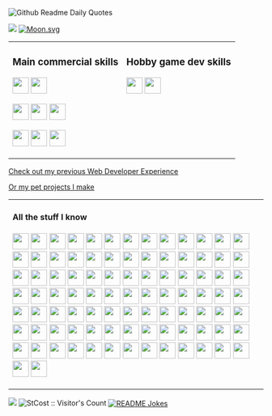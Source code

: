 ![Github Readme Daily Quotes](https://readme-daily-quotes.vercel.app/api?author=Learning+to+make+them+real+since+2017&quote=Dreaming+about+artificial+worlds+since+first+days+in+front+of+a+computer&theme=radical)

[<img src="https://img.shields.io/static/v1?label=look at my dream-game I'm making&message=COLLAPSE MACHINE&color=purple?style=plastic&logo=appveyor" />](https://steamcommunity.com/app/2980830/screenshots/?browsefilter=mostrecent) [![Moon.svg](https://moon-svg.minung.dev/moon.svg?size=20&theme=ray&rotate=0)](https://moon-svg.minung.dev) 

<table><tr><td>

### Main commercial skills

<a href="https://nextjs.org"><img src="https://cdn.jsdelivr.net/gh/devicons/devicon/icons/nextjs/nextjs-original.svg" width="32" height="32" /></a>
<a href="https://tailwindcss.com"><img src="https://cdn.jsdelivr.net/gh/devicons/devicon@latest/icons/tailwindcss/tailwindcss-original.svg" width="32" height="32" /></a>

<a href="https://reactjs.org"><img src="https://cdn.jsdelivr.net/gh/devicons/devicon/icons/react/react-original.svg" width="32" height="32" /></a>
<a href="https://typescriptlang.org"><img src="https://cdn.jsdelivr.net/gh/devicons/devicon/icons/typescript/typescript-original.svg" width="32" height="32" /></a>
<a href="https://sass-lang.com"><img src="https://cdn.jsdelivr.net/gh/devicons/devicon/icons/sass/sass-original.svg" width="32" height="32" /></a>

<a href="https://www.ecma-international.org/publications-and-standards/standards/ecma-262/"><img src="https://cdn.jsdelivr.net/gh/devicons/devicon/icons/javascript/javascript-original.svg" width="32" height="32" /></a>
<a href="https://www.w3.org/TR/html52/"><img src="https://cdn.jsdelivr.net/gh/devicons/devicon/icons/html5/html5-original.svg" width="32" height="32" /></a>
<a href="https://www.w3.org/Style/CSS/Overview.en.html"><img src="https://cdn.jsdelivr.net/gh/devicons/devicon/icons/css3/css3-original.svg" width="32" height="32" /></a>

</td><td valign="top">

### Hobby game dev skills
<a href="https://unity.com"><img src="https://cdn.jsdelivr.net/gh/devicons/devicon/icons/unity/unity-original.svg" width="32" height="32" /></a>
<a href="https://blender.org"><img src="https://cdn.jsdelivr.net/gh/devicons/devicon/icons/blender/blender-original.svg" width="32" height="32" /></a>

</td></tr></table>

[Check out my previous Web Developer Experience](https://dreaming-blog.vercel.app/tags/portfolio)

[Or my pet projects I make](https://dreaming-blog.vercel.app/projects)

<table><tr align=""><td>

#### All the stuff I know

<a href="https://apple.com"><img src="https://cdn.jsdelivr.net/gh/devicons/devicon/icons/apple/apple-original.svg" width="32" height="32" /></a>
<a href="https://arduino.cc"><img src="https://cdn.jsdelivr.net/gh/devicons/devicon/icons/arduino/arduino-original.svg" width="32" height="32" /></a>
<a href="https://ant.design"><img src="https://cdn.simpleicons.org/antdesign" width="32" height="32" /></a>
<a href="https://auth0.com"><img src="https://cdn.simpleicons.org/auth0" width="32" height="32" /></a>
<a href="https://axios-http.com"><img src="https://cdn.simpleicons.org/axios" width="32" height="32" /></a>
<a href="https://github.com/atom/atom"><img src="https://cdn.jsdelivr.net/gh/devicons/devicon/icons/atom/atom-original.svg" width="32" height="32" /></a>
<a href="https://babeljs.io"><img src="https://cdn.jsdelivr.net/gh/devicons/devicon/icons/babel/babel-original.svg" width="32" height="32" /></a>
<a href="https://en.wikipedia.org/wiki/Bash_(Unix_shell)"><img src="https://cdn.jsdelivr.net/gh/devicons/devicon/icons/bash/bash-original.svg" width="32" height="32" /></a>
<a href="https://bitbucket.org"><img src="https://cdn.jsdelivr.net/gh/devicons/devicon/icons/bitbucket/bitbucket-original.svg" width="32" height="32" /></a>
<a href="https://chrome.com"><img src="https://cdn.jsdelivr.net/gh/devicons/devicon/icons/chrome/chrome-original.svg" width="32" height="32" /></a>
<a href="https://codepen.io"><img src="https://cdn.jsdelivr.net/gh/devicons/devicon@latest/icons/codepen/codepen-original.svg" width="32" height="32" /></a>
<a href="https://cplusplus.com"><img src="https://cdn.jsdelivr.net/gh/devicons/devicon/icons/cplusplus/cplusplus-original.svg" width="32" height="32" /></a>
<a href="https://www.chartjs.org"><img src="https://cdn.simpleicons.org/chart.js" width="32" height="32" /></a>
<a href="https://dotnet.microsoft.com/en-us/languages/csharp"><img src="https://cdn.jsdelivr.net/gh/devicons/devicon/icons/csharp/csharp-original.svg" width="32" height="32" /></a>
<a href="https://www.w3.org/Style/CSS/Overview.en.html"><img src="https://cdn.jsdelivr.net/gh/devicons/devicon/icons/css3/css3-original.svg" width="32" height="32" /></a>
<a href="https://create-react-app.dev/"><img src="https://cdn.simpleicons.org/createreactapp" width="32" height="32" /></a>
<a href="https://curl.se/"><img src="https://cdn.simpleicons.org/curl" width="32" height="32" /></a>
<a href="https://www.curseforge.com/"><img src="https://cdn.simpleicons.org/curseforge" width="32" height="32" /></a>
<a href="https://www.cypress.io/"><img src="https://cdn.simpleicons.org/cypress" width="32" height="32" /></a>
<a href="https://devicon.dev"><img src="https://cdn.jsdelivr.net/gh/devicons/devicon/icons/devicon/devicon-original.svg" width="32" height="32" /></a>
<a href="https://docker.com"><img src="https://cdn.jsdelivr.net/gh/devicons/devicon/icons/docker/docker-original.svg" width="32" height="32" /></a>
<a href="https://diagrams.net"><img src="https://cdn.simpleicons.org/diagrams.net" width="32" height="32" /></a>
<a href="https://discord.com"><img src="https://cdn.simpleicons.org/discord" width="32" height="32" /></a>
<a href="https://electronjs.org"><img src="https://cdn.jsdelivr.net/gh/devicons/devicon/icons/electron/electron-original.svg" width="32" height="32" /></a>
<a href="https://eslint.org"><img src="https://cdn.jsdelivr.net/gh/devicons/devicon/icons/eslint/eslint-original.svg" width="32" height="32" /></a>
<a href="https://expressjs.com"><img src="https://cdn.jsdelivr.net/gh/devicons/devicon/icons/express/express-original.svg" width="32" height="32" /></a>
<a href="https://figma.com"><img src="https://cdn.jsdelivr.net/gh/devicons/devicon/icons/figma/figma-original.svg" width="32" height="32" /></a>
<a href="https://firebase.google.com"><img src="https://cdn.jsdelivr.net/gh/devicons/devicon/icons/firebase/firebase-plain.svg" width="32" height="32" /></a>
<a href="https://fivem.net"><img src="https://cdn.simpleicons.org/fivem" width="32" height="32" /></a>
<a href="https://git-scm.com"><img src="https://cdn.jsdelivr.net/gh/devicons/devicon/icons/git/git-original.svg" width="32" height="32" /></a>
<a href="https://github.com"><img src="https://cdn.jsdelivr.net/gh/devicons/devicon/icons/github/github-original.svg" width="32" height="32" /></a>
<a href="https://git-lfs.com/"><img src="https://cdn.simpleicons.org/gitlfs" width="32" height="32" /></a>
<a href="https://pages.github.com/"><img src="https://cdn.simpleicons.org/githubpages" width="32" height="32" /></a>
<a href="https://gitlab.com"><img src="https://cdn.jsdelivr.net/gh/devicons/devicon/icons/gitlab/gitlab-original.svg" width="32" height="32" /></a>
<a href="https://google.com"><img src="https://cdn.jsdelivr.net/gh/devicons/devicon/icons/google/google-original.svg" width="32" height="32" /></a>
<a href="https://gmail.com"><img src="https://cdn.simpleicons.org/gmail" width="32" height="32" /></a>
<a href="https://docs.google.com/"><img src="https://cdn.simpleicons.org/googledocs" width="32" height="32" /></a>
<a href="https://drive.google.com/"><img src="https://cdn.simpleicons.org/googledrive" width="32" height="32" /></a>
<a href="https://pay.google.com/"><img src="https://cdn.simpleicons.org/googlepay" width="32" height="32" /></a>
<a href="https://graphql.org"><img src="https://cdn.jsdelivr.net/gh/devicons/devicon/icons/graphql/graphql-plain.svg" width="32" height="32" /></a>
<a href="https://heroku.com"><img src="https://cdn.jsdelivr.net/gh/devicons/devicon/icons/heroku/heroku-original.svg" width="32" height="32" /></a>
<a href="https://brew.sh"><img src="https://cdn.simpleicons.org/homebrew" width="32" height="32" /></a>
<a href="https://www.w3.org/TR/html52/"><img src="https://cdn.jsdelivr.net/gh/devicons/devicon/icons/html5/html5-original.svg" width="32" height="32" /></a>
<a href="https://jetbrains.com/idea"><img src="https://cdn.jsdelivr.net/gh/devicons/devicon/icons/intellij/intellij-original.svg" width="32" height="32" /></a>
<a href="https://www.ecma-international.org/publications-and-standards/standards/ecma-262/"><img src="https://cdn.jsdelivr.net/gh/devicons/devicon/icons/javascript/javascript-original.svg" width="32" height="32" /></a>
<a href="https://jestjs.io"><img src="https://cdn.jsdelivr.net/gh/devicons/devicon/icons/jest/jest-plain.svg" width="32" height="32" /></a>
<a href="https://jetbrains.com"><img src="https://cdn.jsdelivr.net/gh/devicons/devicon/icons/jetbrains/jetbrains-original.svg" width="32" height="32" /></a>
<a href="https://json.org"><img src="https://cdn.simpleicons.org/json" width="32" height="32" /></a>
<a href="https://jwt.io/"><img src="https://cdn.simpleicons.org/jsonwebtokens" width="32" height="32" /></a>
<a href="https://atlassian.com/software/jira"><img src="https://cdn.jsdelivr.net/gh/devicons/devicon/icons/jira/jira-original.svg" width="32" height="32" /></a>
<a href="https://lesscss.org"><img src="https://cdn.jsdelivr.net/gh/devicons/devicon/icons/less/less-plain-wordmark.svg" width="32" height="32" /></a>
<a href="https://lua.org"><img src="https://cdn.jsdelivr.net/gh/devicons/devicon/icons/lua/lua-original.svg" width="32" height="32" /></a>
<a href="https://leafletjs.com/"><img src="https://cdn.simpleicons.org/leaflet" width="32" height="32" /></a>
<a href="https://material-ui.com"><img src="https://cdn.jsdelivr.net/gh/devicons/devicon/icons/materialui/materialui-original.svg" width="32" height="32" /></a>
<a href="https://daringfireball.net/projects/markdown/"><img src="https://cdn.jsdelivr.net/gh/devicons/devicon/icons/markdown/markdown-original.svg" width="32" height="32" /></a>
<a href="https://mochajs.org"><img src="https://cdn.jsdelivr.net/gh/devicons/devicon/icons/mocha/mocha-plain.svg" width="32" height="32" /></a>
<a href="https://mongodb.com"><img src="https://cdn.jsdelivr.net/gh/devicons/devicon/icons/mongodb/mongodb-original.svg" width="32" height="32" /></a>
<a href="https://mysql.com"><img src="https://cdn.jsdelivr.net/gh/devicons/devicon/icons/mysql/mysql-original.svg" width="32" height="32" /></a>
<a href="https://minecraft.net/"><img src="https://cdn.simpleicons.org/minetest" width="32" height="32" /></a>
<a href="https://mobx.js.org"><img src="https://cdn.simpleicons.org/mobx" width="32" height="32" /></a>
<a href="https://mongoosejs.com"><img src="https://cdn.simpleicons.org/mongoose" width="32" height="32" /></a>
<a href="https://nextjs.org"><img src="https://cdn.jsdelivr.net/gh/devicons/devicon/icons/nextjs/nextjs-original.svg" width="32" height="32" /></a>
<a href="https://nodejs.org"><img src="https://cdn.jsdelivr.net/gh/devicons/devicon/icons/nodejs/nodejs-original.svg" width="32" height="32" /></a>
<a href="https://npmjs.com"><img src="https://cdn.jsdelivr.net/gh/devicons/devicon/icons/npm/npm-original-wordmark.svg" width="32" height="32" /></a>
<a href="https://openai.com/"><img src="https://cdn.simpleicons.org/openai" width="32" height="32" /></a>
<a href="https://r-project.org"><img src="https://cdn.jsdelivr.net/gh/devicons/devicon/icons/r/r-original.svg" width="32" height="32" /></a>
<a href="https://reactjs.org"><img src="https://cdn.jsdelivr.net/gh/devicons/devicon/icons/react/react-original.svg" width="32" height="32" /></a>
<a href="https://redux.js.org"><img src="https://cdn.jsdelivr.net/gh/devicons/devicon/icons/redux/redux-original.svg" width="32" height="32" /></a>
<a href="https://pastebin.com"><img src="https://cdn.simpleicons.org/pastebin" width="32" height="32" /></a>
<a href="https://postcss.org"><img src="https://cdn.simpleicons.org/postcss" width="32" height="32" /></a>
<a href="https://postman.com"><img src="https://cdn.simpleicons.org/postman" width="32" height="32" /></a>
<a href="https://prettier.io"><img src="https://cdn.simpleicons.org/prettier" width="32" height="32" /></a>
<a href="https://sass-lang.com"><img src="https://cdn.jsdelivr.net/gh/devicons/devicon/icons/sass/sass-original.svg" width="32" height="32" /></a>
<a href="https://sketch.com"><img src="https://cdn.jsdelivr.net/gh/devicons/devicon/icons/sketch/sketch-original.svg" width="32" height="32" /></a>
<a href="https://slack.com"><img src="https://cdn.jsdelivr.net/gh/devicons/devicon/icons/slack/slack-original.svg" width="32" height="32" /></a>
<a href="https://en.wikipedia.org/wiki/Secure_Shell"><img src="https://cdn.jsdelivr.net/gh/devicons/devicon/icons/ssh/ssh-original.svg" width="32" height="32" /></a>
<a href="https://storybook.js.org"><img src="https://cdn.jsdelivr.net/gh/devicons/devicon/icons/storybook/storybook-original.svg" width="32" height="32" /></a>
<a href="https://stripe.com"><img src="https://cdn.simpleicons.org/stripe" width="32" height="32" /></a>
<a href="https://steamcommunity.com"><img src="https://cdn.simpleicons.org/steam" width="32" height="32" /></a>
<a href="https://steamdeck.com"><img src="https://cdn.simpleicons.org/steamdeck" width="32" height="32" /></a>
<a href="https://tailwindcss.com"><img src="https://cdn.jsdelivr.net/gh/devicons/devicon@latest/icons/tailwindcss/tailwindcss-original.svg" width="32" height="32" /></a>
<a href="https://trello.com"><img src="https://cdn.jsdelivr.net/gh/devicons/devicon/icons/trello/trello-plain.svg" width="32" height="32" /></a>
<a href="https://typescriptlang.org"><img src="https://cdn.jsdelivr.net/gh/devicons/devicon/icons/typescript/typescript-original.svg" width="32" height="32" /></a>
<a href="https://teamspeak.com"><img src="https://cdn.simpleicons.org/teamspeak" width="32" height="32" /></a>
<a href="https://telegram.org/"><img src="https://cdn.simpleicons.org/telegram" width="32" height="32" /></a>
<a href="https://unity.com"><img src="https://cdn.jsdelivr.net/gh/devicons/devicon/icons/unity/unity-original.svg" width="32" height="32" /></a>
<a href="https://webpack.js.org"><img src="https://cdn.jsdelivr.net/gh/devicons/devicon/icons/webpack/webpack-original.svg" width="32" height="32" /></a>
<a href="https://jetbrains.com/webstorm"><img src="https://cdn.jsdelivr.net/gh/devicons/devicon/icons/webstorm/webstorm-original.svg" width="32" height="32" /></a>
<a href="https://yarnpkg.com"><img src="https://cdn.jsdelivr.net/gh/devicons/devicon/icons/yarn/yarn-original.svg" width="32" height="32" /></a>
<a href="https://blender.org"><img src="https://cdn.jsdelivr.net/gh/devicons/devicon/icons/blender/blender-original.svg" width="32" height="32" /></a>
<a href="https://upwork.com"><img src="https://cdn.simpleicons.org/upwork" width="32" height="32" /></a>
<a href="https://vercel.com"><img src="https://cdn.simpleicons.org/vercel" width="32" height="32" /></a>
<a href="https://yaml.org"><img src="https://cdn.simpleicons.org/yaml" width="32" height="32" /></a>

</td></tr></table>

<img src="https://github-readme-stats.vercel.app/api/top-langs?username=stcost&show_icons=true&locale=en&layout=compact&theme=dark"/>
<img src="https://profile-counter.glitch.me/{StCost}/count.svg" alt="StCost :: Visitor's Count" />
<a href="https://readme-jokes.vercel.app"><img align="center" src="https://readme-jokes.vercel.app/api" alt="README Jokes"></a>
